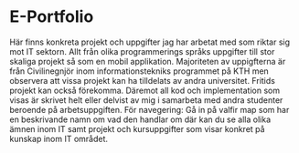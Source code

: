 # E-Portfolio
Här finns konkreta projekt och uppgifter jag har arbetat med som riktar sig mot IT sektorn. 
Allt från olika programmerings språks uppgifter till stor skaliga projekt så som en mobil applikation. 
Majoriteten av uppigfterna är från Civilinegnjör inom informationstekniks programmet på KTH men observera att vissa projekt kan ha tilldelats av andra universitet.
Fritids projekt kan också förekomma. 
Däremot all kod och implementation som visas är skrivet helt eller delvist av mig i samarbeta med andra studenter beroende på arbetsuppgiften. 
För navegering:
Gå in på valfir map som har en beskrivande namn om vad den handlar om där kan du se alla olika ämnen inom IT samt projekt och kursuppgifter som visar konkret på kunskap inom IT området.
